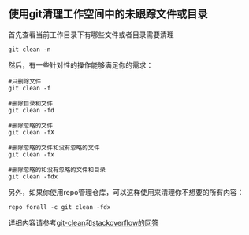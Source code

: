 
## 使用git清理工作空间中的未跟踪文件或目录

首先查看当前工作目录下有哪些文件或者目录需要清理

    git clean -n

然后，有一些针对性的操作能够满足你的需求：

    #只删除文件
    git clean -f

    #删除目录和文件
    git clean -fd

    #删除忽略的文件
    git clean -fX

    #删除忽略的文件和没有忽略的文件
    git clean -fx

    #删除忽略的和没有忽略的文件和目录
    git clean -fdx

另外，如果你使用repo管理仓库，可以这样使用来清理你不想要的所有内容：

    repo forall -c git clean -fdx

详细内容请参考[git-clean][1]和[stackoverflow的回答][2]

[1]: https://git-scm.com/docs/git-clean
[2]: https://stackoverflow.com/questions/61212/how-to-remove-local-untracked-files-from-the-current-git-working-tree/20846779

